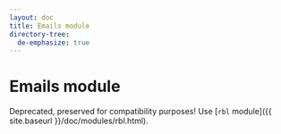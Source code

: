 ```yaml
---
layout: doc
title: Emails module
directory-tree:
  de-emphasize: true
---
```


# Emails module

Deprecated, preserved for compatibility purposes! Use [`rbl` module]({{ site.baseurl }}/doc/modules/rbl.html).

